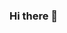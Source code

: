 ### Hi there 👋

<!--
**harjeevs17/harjeevs17** is a ✨ _special_ ✨ repository because its `README.md` (this file) appears on your GitHub profile.

https://image.freepik.com/free-vector/draw-banner-cute-cat-say-hi-so-funny_45130-596.jpg

Here are some ideas to get you started:

- 🔭 I’m currently working on ...
- 🌱 I’m currently learning ...
- 👯 I’m looking to collaborate on ...
- 🤔 I’m looking for help with ...
- 💬 Ask me about ...
- 📫 How to reach me: ...
- 😄 Pronouns: ...
- ⚡ Fun fact: ...
-->
